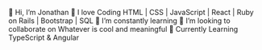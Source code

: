 👋 Hi, I’m Jonathan
👀 I love Coding
HTML | CSS | JavaScript | React | Ruby on Rails | Bootstrap | SQL
🌱 I’m constantly learning
💞️ I’m looking to collaborate on Whatever is cool and meaningful
🧠 Currently Learning TypeScript & Angular
